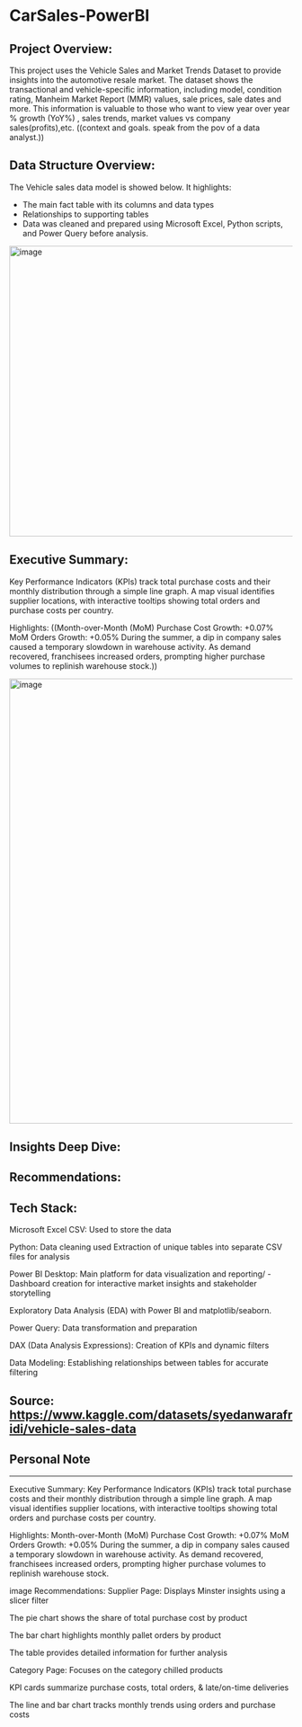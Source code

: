 # CarSales-PowerBI

## Project Overview:
This project uses the Vehicle Sales and Market Trends Dataset to provide insights into the automotive resale market. The dataset shows the transactional and vehicle-specific information, including model, condition rating, Manheim Market Report (MMR) values, sale prices, sale dates and more. This information is valuable to those who want to view year over year % growth (YoY%) , sales trends, market values vs company sales(profits),etc. ((context and goals. speak from the pov of a data analyst.))


## Data Structure Overview:
The Vehicle sales data model is showed below. It highlights:
- The main fact table with its columns and data types
- Relationships to supporting tables
- Data was cleaned and prepared using Microsoft Excel, Python scripts, and Power Query before analysis.

<img width="810" height="517" alt="image" src="https://github.com/user-attachments/assets/49a5a1f8-bdb7-4ceb-9f9a-ca179c28375b" />


## Executive Summary:
Key Performance Indicators (KPIs) track total purchase costs and their monthly distribution through a simple line graph. A map visual identifies supplier locations, with interactive tooltips showing total orders and purchase costs per country.

Highlights:
((Month-over-Month (MoM) Purchase Cost Growth: +0.07%
MoM Orders Growth: +0.05%
During the summer, a dip in company sales caused a temporary slowdown in warehouse activity. As demand recovered, franchisees increased orders, prompting higher purchase volumes to replinish warehouse stock.))

<img width="1406" height="792" alt="image" src="https://github.com/user-attachments/assets/d608c4dc-290e-4715-8f50-4fd9fb376969" />


## Insights Deep Dive:


## Recommendations:


## Tech Stack:
Microsoft Excel CSV: Used to store the data

Python: Data cleaning used Extraction of unique tables into separate CSV files for analysis

Power BI Desktop: Main platform for data visualization and reporting/ - Dashboard creation for interactive market insights and stakeholder storytelling

Exploratory Data Analysis (EDA) with Power BI and matplotlib/seaborn.

Power Query: Data transformation and preparation

DAX (Data Analysis Expressions): Creation of KPIs and dynamic filters

Data Modeling: Establishing relationships between tables for accurate filtering


## Source: https://www.kaggle.com/datasets/syedanwarafridi/vehicle-sales-data


## Personal Note



-----


Executive Summary:
Key Performance Indicators (KPIs) track total purchase costs and their monthly distribution through a simple line graph. A map visual identifies supplier locations, with interactive tooltips showing total orders and purchase costs per country.

Highlights:
Month-over-Month (MoM) Purchase Cost Growth: +0.07%
MoM Orders Growth: +0.05%
During the summer, a dip in company sales caused a temporary slowdown in warehouse activity. As demand recovered, franchisees increased orders, prompting higher purchase volumes to replinish warehouse stock.

image
Recommendations:
Supplier Page:
Displays Minster insights using a slicer filter

The pie chart shows the share of total purchase cost by product

The bar chart highlights monthly pallet orders by product

The table provides detailed information for further analysis

Category Page:
Focuses on the category chilled products

KPI cards summarize purchase costs, total orders, & late/on-time deliveries

The line and bar chart tracks monthly trends using orders and purchase costs



